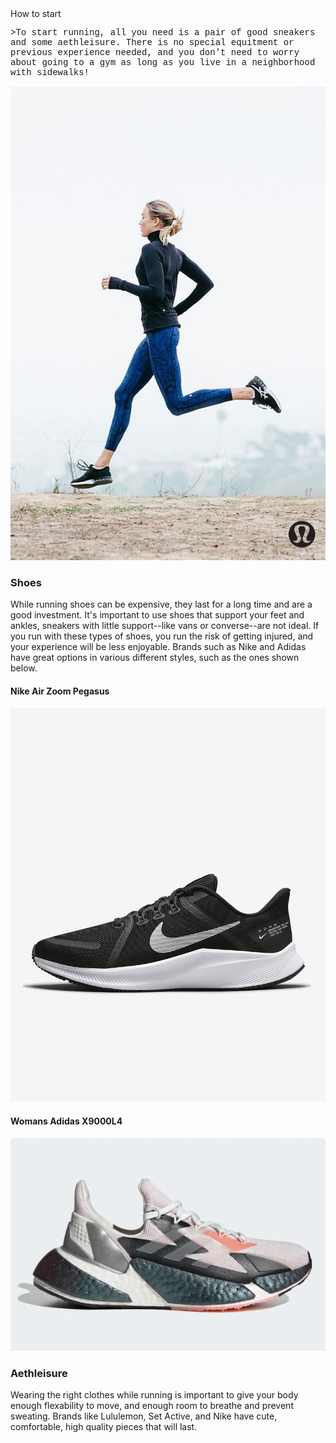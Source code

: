 <!DOCTYPE html>
<html>
<head>
<title>Running</title>
  <link rel='stylesheet" href="style css">
</head>
<body> 
  <h1 style="border:2px solid Tomato;>Running</h1>
Exercise is important for both physical and mental health. If you're looking to way to start, running is an easy, affordable way to get your exercise without going to the gym.
  <h2 style="font-family:ariel">How to start</h1>
<p style="font-family:courier;">>To start running, all you need is a pair of good sneakers and some aethleisure. There is no special equitment or previous experience needed, and you don't need to worry about going to a gym as long as you live in a neighborhood with sidewalks!</p>
  <img src="a45dc13401cc72f663cb482eb30e3bc2.jpg" alt="girl running"> <!--picture of someone running-->
  <h3>Shoes</h2>
  <p> While running shoes can be expensive, they last for a long time and are a good investment. It's important to use shoes that support your feet and ankles, sneakers with little support--like vans or converse--are not ideal. If you run with these types of shoes, you run the risk of getting injured, and your experience will be less enjoyable.
  Brands such as Nike and Adidas have great options in various different styles, such as the ones shown below. </p>
  <h4>Nike Air Zoom Pegasus</h3>
  <img src="quest-4-mens-road-running-shoes-8k2ngj.png.jpeg" alt="men's adidas">
  <h4>Womans Adidas X9000L4</h3>
  <img src="X9000LR-feature-2.png.webp" alt="women's adidas">  
  <h3>Aethleisure</h2>
<p>Wearing the right clothes while running is important to give your body enough flexability to move, and enough room to breathe and prevent sweating. Brands like Lululemon, Set Active, and Nike have cute, comfortable, high quality pieces that will last. <p> 
    </body>
  </html>
